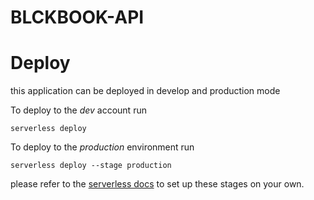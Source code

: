 # BLCKBOOK-API

# Deploy
this application can be deployed in develop and production mode

To deploy to the *dev* account run

`serverless deploy`

To deploy to the *production* environment run

`serverless deploy --stage production`

please refer to the [serverless docs](https://www.serverless.com/blog/stages-and-environments) to set up these stages on your own.
